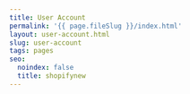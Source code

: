 ```yaml
---
title: User Account
permalink: '{{ page.fileSlug }}/index.html'
layout: user-account.html
slug: user-account
tags: pages
seo:
  noindex: false
  title: shopifynew
---
```



